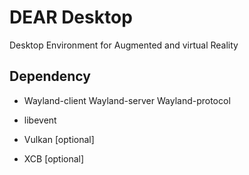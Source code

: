 # DEAR Desktop

Desktop Environment for Augmented and virtual Reality

## Dependency

+ Wayland-client Wayland-server Wayland-protocol

+ libevent

+ Vulkan [optional]

+ XCB [optional]